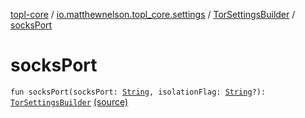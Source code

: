 [topl-core](../../index.md) / [io.matthewnelson.topl_core.settings](../index.md) / [TorSettingsBuilder](index.md) / [socksPort](./socks-port.md)

# socksPort

`fun socksPort(socksPort: `[`String`](https://kotlinlang.org/api/latest/jvm/stdlib/kotlin/-string/index.html)`, isolationFlag: `[`String`](https://kotlinlang.org/api/latest/jvm/stdlib/kotlin/-string/index.html)`?): `[`TorSettingsBuilder`](index.md) [(source)](https://github.com/05nelsonm/TorOnionProxyLibrary-Android/blob/master/topl-core/src/main/java/io/matthewnelson/topl_core/settings/TorSettingsBuilder.kt#L543)